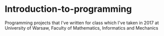 # Introduction-to-programming

Programming projects that I've written for class which I've taken in 2017 at University of Warsaw, Faculty of Mathematics, Informatics and Mechanics
